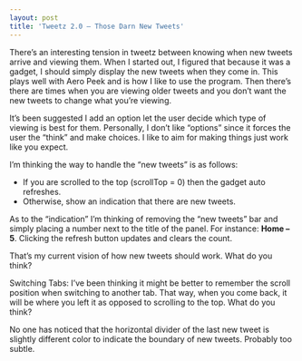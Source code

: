 ```yaml
---
layout: post
title: 'Tweetz 2.0 – Those Darn New Tweets'
---
```

There’s an interesting tension in tweetz between knowing when new tweets arrive and viewing them. When I started out, I figured that because it was a gadget, I should simply display the new tweets when they come in. This plays well with Aero Peek and is how I like to use the program. Then there’s there are times when you are viewing older tweets and you don’t want the new tweets to change what you’re viewing. 

It’s been suggested I add an option let the user decide which type of viewing is best for them. Personally, I don’t like “options” since it forces the user the “think” and make choices. I like to aim for making things just work like you expect.

I’m thinking the way to handle the “new tweets” is as follows:

  * If you are scrolled to the top (scrollTop = 0) then the gadget auto refreshes. 
  * Otherwise, show an indication that there are new tweets. 

As to the “indication” I’m thinking of removing the “new tweets” bar and simply placing a number next to the title of the panel. For instance: **Home – 5**. Clicking the refresh button updates and clears the count.

That’s my current vision of how new tweets should work. What do you think?

Switching Tabs: I’ve been thinking it might be better to remember the scroll position when switching to another tab. That way, when you come back, it will be where you left it as opposed to scrolling to the top. What do you think?

No one has noticed that the horizontal divider of the last new tweet is slightly different color to indicate the boundary of new tweets. Probably too subtle.
